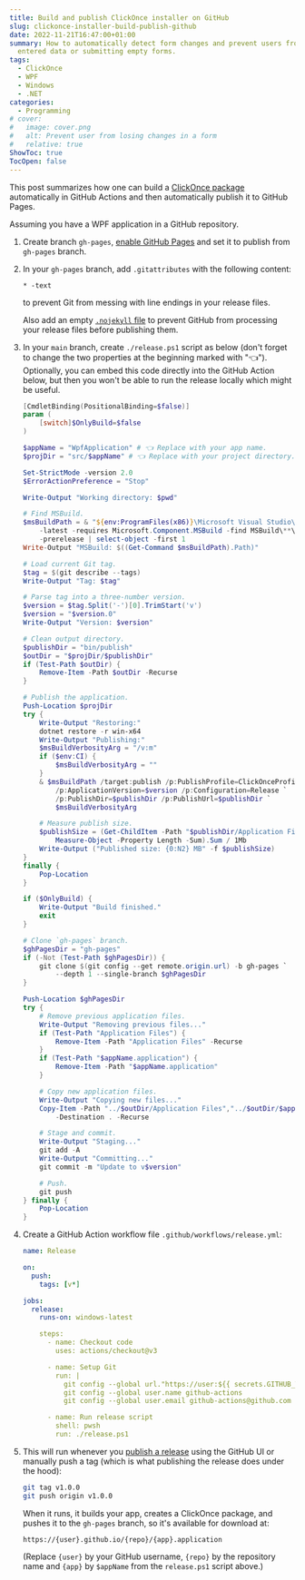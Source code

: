 ```yaml
---
title: Build and publish ClickOnce installer on GitHub
slug: clickonce-installer-build-publish-github
date: 2022-11-21T16:47:00+01:00
summary: How to automatically detect form changes and prevent users from losing
  entered data or submitting empty forms.
tags:
  - ClickOnce
  - WPF
  - Windows
  - .NET
categories:
  - Programming
# cover:
#   image: cover.png
#   alt: Prevent user from losing changes in a form
#   relative: true
ShowToc: true
TocOpen: false
---
```


This post summarizes how one can build a [ClickOnce package](https://learn.microsoft.com/en-us/visualstudio/deployment/quickstart-deploy-using-clickonce-folder?view=vs-2022)
automatically in GitHub Actions and then automatically publish it to GitHub Pages.

Assuming you have a WPF application in a GitHub repository.

1. Create branch `gh-pages`,
   [enable GitHub Pages](https://docs.github.com/en/pages/quickstart)
   and set it to publish from `gh-pages` branch.

2. In your `gh-pages` branch, add `.gitattributes` with the following content:

   ```gitattributes
   * -text
   ```

   to prevent Git from messing with line endings in your release files.

   Also add an empty [`.nojekyll` file](https://github.blog/2009-12-29-bypassing-jekyll-on-github-pages/)
   to prevent GitHub from processing your release files before publishing them.

3. In your `main` branch, create `./release.ps1` script as below
   (don't forget to change the two properties at the beginning marked with "👈").
   Optionally, you can embed this code directly into the GitHub Action below,
   but then you won't be able to run the release locally which might be useful.

   ```ps1
   [CmdletBinding(PositionalBinding=$false)]
   param (
       [switch]$OnlyBuild=$false
   )

   $appName = "WpfApplication" # 👈 Replace with your app name.
   $projDir = "src/$appName" # 👈 Replace with your project directory.

   Set-StrictMode -version 2.0
   $ErrorActionPreference = "Stop"

   Write-Output "Working directory: $pwd"

   # Find MSBuild.
   $msBuildPath = & "${env:ProgramFiles(x86)}\Microsoft Visual Studio\Installer\vswhere.exe" `
       -latest -requires Microsoft.Component.MSBuild -find MSBuild\**\Bin\MSBuild.exe `
       -prerelease | select-object -first 1
   Write-Output "MSBuild: $((Get-Command $msBuildPath).Path)"

   # Load current Git tag.
   $tag = $(git describe --tags)
   Write-Output "Tag: $tag"

   # Parse tag into a three-number version.
   $version = $tag.Split('-')[0].TrimStart('v')
   $version = "$version.0"
   Write-Output "Version: $version"

   # Clean output directory.
   $publishDir = "bin/publish"
   $outDir = "$projDir/$publishDir"
   if (Test-Path $outDir) {
       Remove-Item -Path $outDir -Recurse
   }

   # Publish the application.
   Push-Location $projDir
   try {
       Write-Output "Restoring:"
       dotnet restore -r win-x64
       Write-Output "Publishing:"
       $msBuildVerbosityArg = "/v:m"
       if ($env:CI) {
           $msBuildVerbosityArg = ""
       }
       & $msBuildPath /target:publish /p:PublishProfile=ClickOnceProfile `
           /p:ApplicationVersion=$version /p:Configuration=Release `
           /p:PublishDir=$publishDir /p:PublishUrl=$publishDir `
           $msBuildVerbosityArg

       # Measure publish size.
       $publishSize = (Get-ChildItem -Path "$publishDir/Application Files" -Recurse |
           Measure-Object -Property Length -Sum).Sum / 1Mb
       Write-Output ("Published size: {0:N2} MB" -f $publishSize)
   }
   finally {
       Pop-Location
   }

   if ($OnlyBuild) {
       Write-Output "Build finished."
       exit
   }

   # Clone `gh-pages` branch.
   $ghPagesDir = "gh-pages"
   if (-Not (Test-Path $ghPagesDir)) {
       git clone $(git config --get remote.origin.url) -b gh-pages `
           --depth 1 --single-branch $ghPagesDir
   }

   Push-Location $ghPagesDir
   try {
       # Remove previous application files.
       Write-Output "Removing previous files..."
       if (Test-Path "Application Files") {
           Remove-Item -Path "Application Files" -Recurse
       }
       if (Test-Path "$appName.application") {
           Remove-Item -Path "$appName.application"
       }

       # Copy new application files.
       Write-Output "Copying new files..."
       Copy-Item -Path "../$outDir/Application Files","../$outDir/$appName.application" `
           -Destination . -Recurse

       # Stage and commit.
       Write-Output "Staging..."
       git add -A
       Write-Output "Committing..."
       git commit -m "Update to v$version"

       # Push.
       git push
   } finally {
       Pop-Location
   }
   ```

4. Create a GitHub Action workflow file `.github/workflows/release.yml`:

   ```yaml
   name: Release

   on:
     push:
       tags: [v*]

   jobs:
     release:
       runs-on: windows-latest

       steps:
         - name: Checkout code
           uses: actions/checkout@v3

         - name: Setup Git
           run: |
             git config --global url."https://user:${{ secrets.GITHUB_TOKEN }}@github".insteadOf https://github
             git config --global user.name github-actions
             git config --global user.email github-actions@github.com

         - name: Run release script
           shell: pwsh
           run: ./release.ps1
   ```

5. This will run whenever you [publish a release](https://docs.github.com/en/repositories/releasing-projects-on-github/managing-releases-in-a-repository)
   using the GitHub UI or manually push a tag
   (which is what publishing the release does under the hood):

   ```sh
   git tag v1.0.0
   git push origin v1.0.0
   ```

   When it runs, it builds your app, creates a ClickOnce package,
   and pushes it to the `gh-pages` branch, so it's available for download at:

   ```url
   https://{user}.github.io/{repo}/{app}.application
   ```

   (Replace `{user}` by your GitHub username, `{repo}` by the repository name
   and `{app}` by `$appName` from the `release.ps1` script above.)
